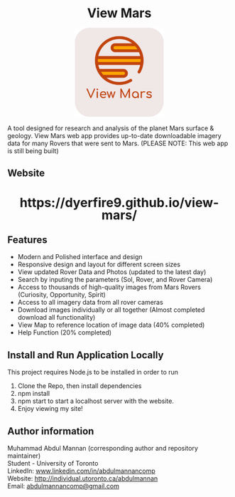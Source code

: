 <h1 align="center" style="font-size:28px; line-height:1"><b>View Mars</b></h1>

  <div align="center">
    <img alt="Icon" src="Promotional/logo-rounded.png" width="200px" style="borderRadius:5px">
  </div>

A tool designed for research and analysis of the planet Mars surface & geology. View Mars web app provides up-to-date downloadable imagery data for many Rovers that were sent to Mars. (PLEASE NOTE: This web app is still being built)

## Website
<h2 align="center" style="font-size:28px; line-height:1">
   https://dyerfire9.github.io/view-mars/
</h2>

## Features
- Modern and Polished interface and design
- Responsive design and layout for different screen sizes
- View updated Rover Data and Photos (updated to the latest day)
- Search by inputing the parameters (Sol, Rover, and Rover Camera)
- Access to thousands of high-quality images from Mars Rovers (Curiosity, Opportunity, Spirit)
- Access to all imagery data from all rover cameras
- Download images individually or all together (Almost completed download all functionality)
- View Map to reference location of image data (40% completed) 
- Help Function (20% completed)

## Install and Run Application Locally

This project requires Node.js to be installed in order to run

1. Clone the Repo, then install dependencies
2. npm install
3. npm start to start a localhost server with the website.
4. Enjoy viewing my site!



## Author information
Muhammad Abdul Mannan (corresponding author and repository maintainer) <br />
Student - University of Toronto <br />
LinkedIn: www.linkedin.com/in/abdulmannancomp <br />
Website: http://individual.utoronto.ca/abdulmannan <br />
Email: abdulmannancomp@gmail.com <br />
